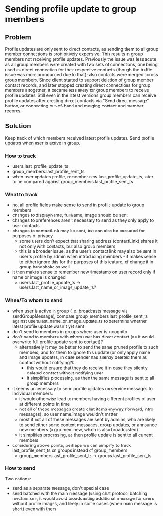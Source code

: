 # Sending profile update to group members

## Problem

Profile updates are only sent to direct contacts, as sending them to all group member connections is prohibitively expensive. This results in group members not receiving profile updates. Previously the issue was less acute as all group members were created with two sets of connections, one being used as direct connection for their respective contacts (though the traffic issue was more pronounced due to that); also contacts were merged across group members. Since client started to support deletion of group member contact records, and later stopped creating direct connections for group members altogether, it became less likely for group members to receive profile updates. Still even in the latest versions group members can receive profile updates after creating direct contacts via "Send direct message" button, or connecting out-of-band and merging contact and member records.

## Solution

Keep track of which members received latest profile updates. Send profile updates when user is active in group.

### How to track

- users.last_profile_update_ts
- group_members.last_profile_sent_ts
- when user updates profile, remember new last_profile_update_ts, later to be compared against group_members.last_profile_sent_ts

### What to track

- not all profile fields make sense to send in profile update to group members
- changes to displayName, fullName, image should be sent
- changes to preferences aren't necessary to send as they only apply to user contacts
- changes to contactLink may be sent, but can also be excluded for purposes of privacy
  - some users don't expect that sharing address (contactLink) shares it not only with contacts, but also group members
  - this is a broader issue, as the user's contact link may also be sent in user's profile by admin when introducing members - it makes sense to either ignore this for the purposes of this feature, of change it in group handshake as well
- it then makes sense to remember new timestamp on user record only if name or image is changed
  - users.last_profile_update_ts -> users.last_name_or_image_update_ts?

### When/To whom to send

- when user is active in group (i.e. broadcasts message via sendGroupMessage), compare group_members.last_profile_sent_ts against users.last_name_or_image_update_ts to determine whether latest profile update wasn't yet sent
- don't send to members in groups where user is incognito
- don't send to members with whom user has direct contact (as it would overwrite full profile update sent to contact)?
  - alternatively it may be better to send the same pruned profile to such members, and for them to ignore this update (or only apply name and image updates, in case sender has silently deleted them as contact without notifying?):
    - this would ensure that they do receive it in case they silently deleted contact without notifying user
    - it simplifies processing, as then the same message is sent to all group members
- it seems unnecessary to send profile updates on service messages to individual members:
  - it would otherwise lead to members having different profiles of user at different points in time
  - not all of these messages create chat items anyway (forward, intro messages), so user name/image wouldn't matter
  - most if not all of these messages are sent by admins, who are likely to send either some content messages, group updates, or announce new members (x.grp.mem.new, which is also broadcasted)
  - it simplifies processing, as then profile update is sent to all current members
- considering above points, perhaps we can simplify to track last_profile_sent_ts on groups instead of group_members
  - group_members.last_profile_sent_ts -> groups.last_profile_sent_ts

### How to send

Two options:
- send as a separate message, don't special case
- send batched with the main message (using chat protocol batching mechanism), it would avoid broadcasting additional message for users without profile images, and likely in some cases (when main message is short) even with them
